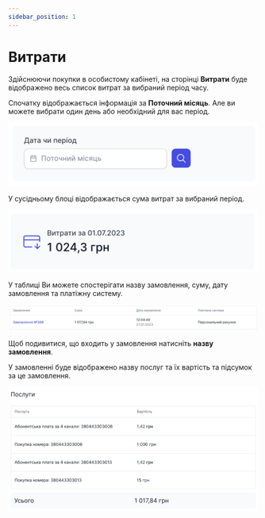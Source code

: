 ```yaml
---
sidebar_position: 1
---
```


# Витрати

Здійснюючи покупки в особистому кабінеті, на сторінці **Витрати** буде відображено весь список витрат за вибраний період часу.

Спочатку відображається інформація за **Поточний місяць**. Але ви можете вибрати один день або необхідний для вас період.

![](../img/finance/i-finance-1.svg)

У сусідньому блоці відображається сума витрат за вибраний період.

![](../img/finance/i-finance-2.svg)

У таблиці Ви можете спостерігати назву замовлення, суму, дату замовлення та платіжну систему.

![](../img/finance/i-finance-3.svg)

Щоб подивитися, що входить у замовлення натисніть **назву замовлення**.

У замовленні буде відображено назву послуг та їх вартість та підсумок за це замовлення.

![](../img/finance/i-finance-4.svg)
